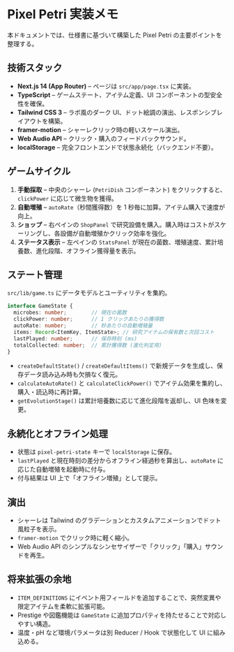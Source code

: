 # Pixel Petri 実装メモ

本ドキュメントでは、仕様書に基づいて構築した Pixel Petri の主要ポイントを整理する。

## 技術スタック

- **Next.js 14 (App Router)** – ページは `src/app/page.tsx` に実装。
- **TypeScript** – ゲームステート、アイテム定義、UI コンポーネントの型安全性を確保。
- **Tailwind CSS 3** – ラボ風のダーク UI、ドット絵調の演出、レスポンシブレイアウトを構築。
- **framer-motion** – シャーレクリック時の軽いスケール演出。
- **Web Audio API** – クリック・購入のフィードバックサウンド。
- **localStorage** – 完全フロントエンドで状態永続化（バックエンド不要）。

## ゲームサイクル

1. **手動採取** – 中央のシャーレ (`PetriDish` コンポーネント) をクリックすると、`clickPower` に応じて微生物を獲得。
2. **自動増殖** – `autoRate`（秒間獲得数）を 1 秒毎に加算。アイテム購入で速度が向上。
3. **ショップ** – 右ペインの `ShopPanel` で研究設備を購入。購入時はコストがスケーリングし、各設備が自動増殖かクリック効率を強化。
4. **ステータス表示** – 左ペインの `StatsPanel` が現在の菌数、増殖速度、累計培養数、進化段階、オフライン獲得量を表示。

## ステート管理

`src/lib/game.ts` にデータモデルとユーティリティを集約。

```ts
interface GameState {
  microbes: number;        // 現在の菌数
  clickPower: number;      // 1 クリックあたりの獲得数
  autoRate: number;        // 秒あたりの自動増殖量
  items: Record<ItemKey, ItemState>; // 研究アイテムの保有数と次回コスト
  lastPlayed: number;      // 保存時刻 (ms)
  totalCollected: number;  // 累計獲得数 (進化判定用)
}
```

- `createDefaultState()` / `createDefaultItems()` で新規データを生成し、保存データ読み込み時も欠損なく復元。
- `calculateAutoRate()` と `calculateClickPower()` でアイテム効果を集約し、購入・読込時に再計算。
- `getEvolutionStage()` は累計培養数に応じて進化段階を返却し、UI 色味を変更。

## 永続化とオフライン処理

- 状態は `pixel-petri-state` キーで `localStorage` に保存。
- `lastPlayed` と現在時刻の差分からオフライン経過秒を算出し、`autoRate` に応じた自動増殖を起動時に付与。
- 付与結果は UI 上で「オフライン増殖」として提示。

## 演出

- シャーレは Tailwind のグラデーションとカスタムアニメーションでドット風粒子を表示。
- `framer-motion` でクリック時に軽く縮小。
- Web Audio API のシンプルなシンセサイザーで「クリック」「購入」サウンドを再生。

## 将来拡張の余地

- `ITEM_DEFINITIONS` にイベント用フィールドを追加することで、突然変異や限定アイテムを柔軟に拡張可能。
- Prestige や図鑑機能は `GameState` に追加プロパティを持たせることで対応しやすい構造。
- 温度・pH など環境パラメータは別 Reducer / Hook で状態化して UI に組み込める。
